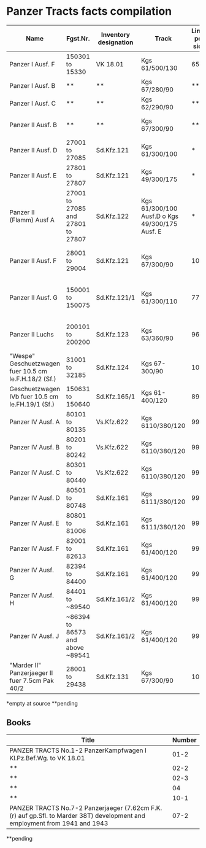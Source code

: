 # Panzer Tracts facts compilation

|Name|Fgst.Nr.|Inventory designation|Track|Links per side|Description|Panzer Tracts source|
|----|--------|--------------|-----|--------------|-----------|--------------------|
|Panzer I Ausf. F                                      | 150301 to 15330                    | VK 18.01     | Kgs 61/500/130                                  | 65  | Dry pin                              |  01-2 |
|Panzer I Ausf. B                                      |  **                                | **           | Kgs 67/280/90                                   | **  | *                                    | **    |
|Panzer I Ausf. C                                      |  **                                | **           | Kgs 62/290/90                                   | **  | *                                    | **    |
|Panzer II Ausf. B                                     |  **                                | **           | Kgs 67/300/90                                   | **  | 285mm wide with 90mm pitch           | **    |
|Panzer II Ausf. D                                     | 27001 to 27085                     | Sd.Kfz.121   | Kgs 61/300/100                                  | *   | *                                    |  02-3 |
|Panzer II Ausf. E                                     | 27801 to 27807                     | Sd.Kfz.121   | Kgs 49/300/175                                  | *   | *                                    |  02-3 |
|Panzer II (Flamm) Ausf A                              | 27001 to 27085 and 27801 to 27807  | Sd.Kfz.122   | Kgs 61/300/100 Ausf.D o Kgs 49/300/175 Ausf. E  | *   | *                                    |  02-3 |
|Panzer II Ausf. F                                     | 28001 to 29004                     | Sd.Kfz.121   | Kgs 67/300/90                                   | 108 | Dry pin, 285mm wide with 90mm pitch  |  02-3 |
|Panzer II Ausf. G                                     | 150001 to 150075                   | Sd.Kfz.121/1 | Kgs 61/300/110                                  |  77 | Dry pin, 300mm wide with 110mm pitch |  02-2 |
|Panzer II Luchs                                       | 200101 to 200200                   | Sd.Kfz.123   | Kgs 63/360/90                                   |  96 | Dry pin, 360mm wide with 90mm pitch  |  02-2 |
|"Wespe" Geschuetzwagen fuer 10.5 cm le.F.H.18/2 (Sf.) | 31001 to 32185                     | Sd.Kfz.124   | Kgs 67-300/90                                   | 108 | Dry pin                              |  10-1 |
|Geschuetzwagen IVb fuer 10.5 cm le.FH.19/1 (Sf.)      | 150631 to 150640                   | Sd.Kfz.165/1 | Kgs 61-400/120                                  |  89 | Dry pin                              |  10-1 |
|Panzer IV Ausf. A                                     | 80101 to 80135                     | Vs.Kfz.622   | Kgs 6110/380/120                                |  99 | Dry pin                              |    04 |
|Panzer IV Ausf. B                                     | 80201 to 80242                     | Vs.Kfz.622   | Kgs 6110/380/120                                |  99 | Dry pin                              |    04 |
|Panzer IV Ausf. C                                     | 80301 to 80440                     | Vs.Kfz.622   | Kgs 6110/380/120                                |  99 | Dry pin                              |    04 |
|Panzer IV Ausf. D                                     | 80501 to 80748                     | Sd.Kfz.161   | Kgs 6111/380/120                                |  99 | Dry pin                              |    04 |
|Panzer IV Ausf. E                                     | 80801 to 81006                     | Sd.Kfz.161   | Kgs 6111/380/120                                |  99 | Dry pin                              |    04 |
|Panzer IV Ausf. F                                     | 82001 to 82613                     | Sd.Kfz.161   | Kgs 61/400/120                                  |  99 | Dry pin                              |    04 |
|Panzer IV Ausf. G                                     | 82394 to 84400                     | Sd.Kfz.161   | Kgs 61/400/120                                  |  99 | Dry pin                              |    04 |
|Panzer IV Ausf. H                                     | 84401 to ~89540                    | Sd.Kfz.161/2 | Kgs 61/400/120                                  |  99 | Dry pin                              |    04 |
|Panzer IV Ausf. J                                     | ~86394 to 86573 and above ~89541   | Sd.Kfz.161/2 | Kgs 61/400/120                                  |  99 | Dry pin                              |    04 |
|"Marder II" Panzerjaeger II fuer 7.5cm Pak 40/2       | 28001 to 29438                     | Sd.Kfz.131   | Kgs 67/300/90                                   | 108 | Dry pin                              |  07-2 |

*empty at source
**pending

## Books

| Title                                                                                                                      | Number |
|----------------------------------------------------------------------------------------------------------------------------|--------|
| PANZER TRACTS No.1-2 PanzerKampfwagen I Kl.Pz.Bef.Wg. to VK 18.01                                                          |   01-2 |
| **                                                                                                                         |   02-2 |
| **                                                                                                                         |   02-3 |
| **                                                                                                                         |   04   |
| **                                                                                                                         |   10-1 |
| PANZER TRACTS No.7-2 Panzerjaeger (7.62cm F.K.(r) auf gp.Sfl. to Marder 38T) development and employment from 1941 and 1943 |   07-2 |

**pending
